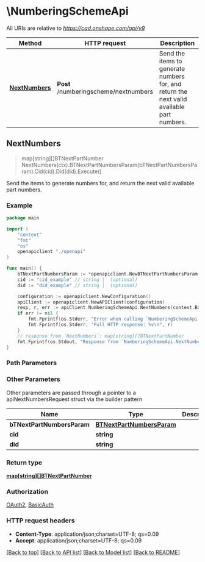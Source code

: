 # \NumberingSchemeApi

All URIs are relative to *https://cad.onshape.com/api/v9*

Method | HTTP request | Description
------------- | ------------- | -------------
[**NextNumbers**](NumberingSchemeApi.md#NextNumbers) | **Post** /numberingscheme/nextnumbers | Send the items to generate numbers for, and return the next valid available part numbers.



## NextNumbers

> map[string][]BTNextPartNumber NextNumbers(ctx).BTNextPartNumbersParam(bTNextPartNumbersParam).Cid(cid).Did(did).Execute()

Send the items to generate numbers for, and return the next valid available part numbers.

### Example

```go
package main

import (
    "context"
    "fmt"
    "os"
    openapiclient "./openapi"
)

func main() {
    bTNextPartNumbersParam := *openapiclient.NewBTNextPartNumbersParam() // BTNextPartNumbersParam | 
    cid := "cid_example" // string |  (optional)
    did := "did_example" // string |  (optional)

    configuration := openapiclient.NewConfiguration()
    apiClient := openapiclient.NewAPIClient(configuration)
    resp, r, err := apiClient.NumberingSchemeApi.NextNumbers(context.Background()).BTNextPartNumbersParam(bTNextPartNumbersParam).Cid(cid).Did(did).Execute()
    if err != nil {
        fmt.Fprintf(os.Stderr, "Error when calling `NumberingSchemeApi.NextNumbers``: %v\n", err)
        fmt.Fprintf(os.Stderr, "Full HTTP response: %v\n", r)
    }
    // response from `NextNumbers`: map[string][]BTNextPartNumber
    fmt.Fprintf(os.Stdout, "Response from `NumberingSchemeApi.NextNumbers`: %v\n", resp)
}
```

### Path Parameters



### Other Parameters

Other parameters are passed through a pointer to a apiNextNumbersRequest struct via the builder pattern


Name | Type | Description  | Notes
------------- | ------------- | ------------- | -------------
 **bTNextPartNumbersParam** | [**BTNextPartNumbersParam**](BTNextPartNumbersParam.md) |  | 
 **cid** | **string** |  | 
 **did** | **string** |  | 

### Return type

[**map[string][]BTNextPartNumber**](array.md)

### Authorization

[OAuth2](../README.md#OAuth2), [BasicAuth](../README.md#BasicAuth)

### HTTP request headers

- **Content-Type**: application/json;charset=UTF-8; qs=0.09
- **Accept**: application/json;charset=UTF-8; qs=0.09

[[Back to top]](#) [[Back to API list]](../README.md#documentation-for-api-endpoints)
[[Back to Model list]](../README.md#documentation-for-models)
[[Back to README]](../README.md)

